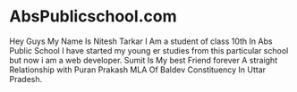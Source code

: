 # AbsPublicschool.com
Hey Guys My Name Is Nitesh Tarkar I Am a student of class 10th In Abs Public School I have started my young er studies from this particular school but now i am a web developer. Sumit Is My best Friend forever A straight Relationship with Puran Prakash MLA Of Baldev Constituency In Uttar Pradesh.
